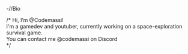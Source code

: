-//Bio

 /* 
    Hi, I’m @Codemassi!                                     
    I'm a gamedev and youtuber, currently working on a space-exploration survival game.          
    You can contact me @codemassi on Discord                  
 */ 

